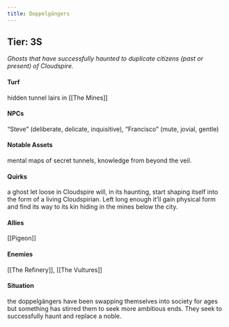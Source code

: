 ```yaml
---
title: Doppelgängers
---
```


## Tier: 3S
*Ghosts that have successfully haunted to duplicate citizens (past or present) of Cloudspire.*

#### **Turf**
hidden tunnel lairs in [[The Mines]]

#### **NPCs**
“Steve” (deliberate, delicate, inquisitive), “Francisco” (mute, jovial, gentle) 

#### **Notable Assets**
mental maps of secret tunnels, knowledge from beyond the veil.

#### **Quirks**
a ghost let loose in Cloudspire will, in its haunting, start shaping itself into the form of a living Cloudspirian. Left long enough it’ll gain physical form and find its way to its kin hiding in the mines below the city.

#### **Allies**
[[Pigeon]]

#### **Enemies**
[[The Refinery]], [[The Vultures]]

#### **Situation**
the doppelgängers have been swapping themselves into society for ages but something has stirred them to seek more ambitious ends. They seek to successfully haunt and replace a noble.